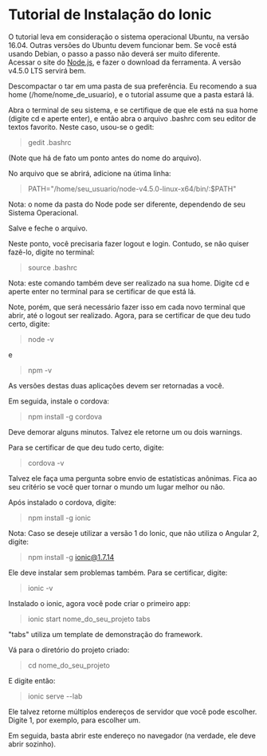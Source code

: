 # Tutorial de Instalação do Ionic  

O tutorial leva em consideração o sistema operacional Ubuntu, na versão 16.04. Outras versões do Ubuntu devem funcionar bem. Se você está usando Debian, o passo a passo não deverá ser muito diferente.  
Acessar o site do [Node.js](https://nodejs.org/en/), e fazer o download da ferramenta. A versão v4.5.0 LTS servirá bem.  

Descompactar o tar em uma pasta de sua preferência. Eu recomendo a sua home (/home/nome_de_usuario), e o tutorial assume que a pasta estará lá.  

Abra o terminal de seu sistema, e se certifique de que ele está na sua home (digite cd e aperte enter), e então abra o arquivo .bashrc com seu editor de textos favorito. Neste caso, usou-se o gedit:  

>    gedit .bashrc  

(Note que há de fato um ponto antes do nome do arquivo).

No arquivo que se abrirá, adicione na útima linha:  

>    PATH="/home/seu_usuario/node-v4.5.0-linux-x64/bin/:$PATH"  

Nota: o nome da pasta do Node pode ser diferente, dependendo de seu Sistema Operacional.

Salve e feche o arquivo.

Neste ponto, você precisaria fazer logout e login. Contudo, se não quiser fazê-lo, digite no terminal:  

>    source .bashrc  

Nota: este comando também deve ser realizado na sua home. Digite cd e aperte enter no terminal para se certificar de que está lá.

Note, porém, que será necessário fazer isso em cada novo terminal que abrir, até o logout ser realizado. Agora, para se certificar de que deu tudo certo, digite:  

>  node -v  

e  

>  npm -v  

As versões destas duas aplicações devem ser retornadas a você.

Em seguida, instale o cordova:

>  npm install -g cordova

Deve demorar alguns minutos. Talvez ele retorne um ou dois warnings.

Para se certificar de que deu tudo certo, digite:

>    cordova -v

Talvez ele faça uma pergunta sobre envio de estatísticas anônimas. Fica ao seu critério se você quer tornar o mundo um lugar melhor ou não.

Após instalado o cordova, digite:

>    npm install -g ionic

Nota: Caso se deseje utilizar a versão 1 do Ionic, que não utiliza o Angular 2, digite:

>    npm install -g ionic@1.7.14

Ele deve instalar sem problemas também. Para se certificar, digite:

>    ionic -v

Instalado o ionic, agora você pode criar o primeiro app:

>    ionic start nome_do_seu_projeto tabs

"tabs" utiliza um template de demonstração do framework.

Vá para o diretório do projeto criado:

>    cd nome_do_seu_projeto

E digite então:

>  ionic serve --lab

Ele talvez retorne múltiplos endereços de servidor que você pode escolher. Digite 1, por exemplo, para escolher um. 

Em seguida, basta abrir este endereço no navegador (na verdade, ele deve abrir sozinho).


